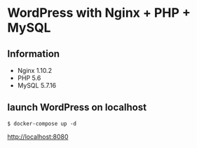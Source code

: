 # WordPress with Nginx + PHP + MySQL

## Information

* Nginx 1.10.2
* PHP 5.6
* MySQL 5.7.16

## launch WordPress on localhost

```
$ docker-compose up -d
```

[http://localhost:8080](http://localhost:8080)